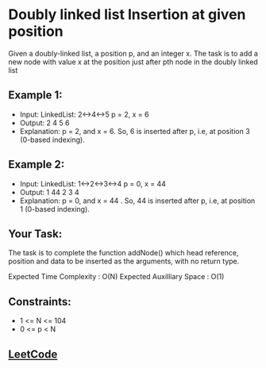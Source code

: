 # Doubly linked list Insertion at given position

Given a doubly-linked list, a position p, and an integer x. The task is to add a new node with value x at the position just after pth node in the doubly linked list

## Example 1:

- Input: LinkedList: 2<->4<->5
                     p = 2, x = 6 
- Output: 2 4 5 6
- Explanation: p = 2, and x = 6. So, 6 is inserted after p, i.e, at position 3 (0-based indexing).

## Example 2:

- Input: LinkedList: 1<->2<->3<->4
                     p = 0, x = 44
- Output: 1 44 2 3 4
- Explanation: p = 0, and x = 44 . So, 44 is inserted after p, i.e, at position 1 (0-based indexing).

## Your Task:
The task is to complete the function addNode() which head reference, position and data to be inserted as the arguments, with no return type.

Expected Time Complexity : O(N)
Expected Auxilliary Space : O(1)

## Constraints:

- 1 <= N <= 104
- 0 <= p < N


## [ LeetCode ](https://www.geeksforgeeks.org/problems/insert-a-node-in-doubly-linked-list/1)